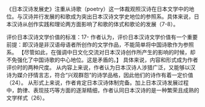 《日本汉诗发展史》注重从诗歌（poetry）这一体裁观照汉诗在日本文学中的地位。与汉诗并行发展的和歌成为突出日本汉诗文学史地位的参照系。具体来说，日本汉诗从创作实践和理论两方面影响了和歌的体式和歌论的发展（7-8）。

评价日本汉诗文学价值的标准：17-
作者认为，评价日本汉诗文学价值有一个重要前提：即汉诗是非汉语母语者所创作的文学作品，不能简单将中国诗歌作为参照系。
【尽管如此，在强调中日文化交流对日本汉诗创作所产生的影响的时候，却不免强化了中国诗歌的中心地位。这是矛盾的。】
具体来说，内容和形式成为作者评价时的两种尺度。
从内容上来说，作者认为日本汉诗人涉猎广泛，又能够以汉诗为媒介抒情言志，符合“兴观群怨”的诗学品格，因此他们的诗作有着一定价值（24）。
从形式上来说，作者肯定日本汉诗体制完备。加上日本汉诗发展过程中，韵律、表现技巧等方面的逐渐精细，作者认同日本汉诗的是一种繁荣且成熟的文学样式（26）。


